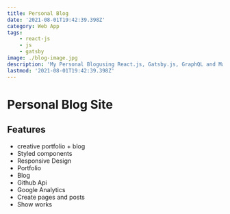 ```yaml
---
title: Personal Blog
date: '2021-08-01T19:42:39.398Z'
category: Web App
tags:
    - react-js
    - js
    - gatsby
image: ./blog-image.jpg
description: 'My Personal Blogusing React.js, Gatsby.js, GraphQL and Markdown.'
lastmod: '2021-08-01T19:42:39.398Z'
---
```

# Personal Blog Site




Features
---------------------
- creative portfolio + blog
- Styled components
- Responsive Design
- Portfolio
- Blog
- Github Api
- Google Analytics
- Create pages and posts
- Show works
